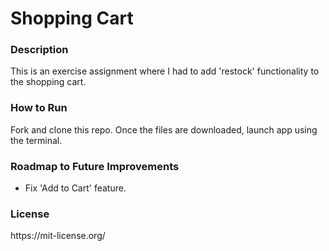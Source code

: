 <h1>Shopping Cart</h1>

<h3>Description</h3>
<p>This is an exercise assignment where I had to add 'restock' functionality to the shopping cart.
</p>

<h3>How to Run</h3>
<p>Fork and clone this repo. Once the files are downloaded, launch app using the terminal.</p>

<h3>Roadmap to Future Improvements</h3>
<ul>
  <li>Fix 'Add to Cart' feature.</li>
</ul>

<h3>License</h3>
https://mit-license.org/
